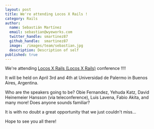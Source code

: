 ```yaml
---
layout: post
title: We're attending Locos X Rails !
category: Rails
author:
  name: Sebastián Martínez
  email: sebastian@wyeworks.com
  twitter_handle: smartinez87
  github_handle:  smartinez87
  image:  /images/team/sebastian.jpg
  description: Description of self
published: true
---
```

We're attending [Locos X Rails (Locos X Rails)](http://www.locosxrails.com) conference !!!! 

It will be held on April 3rd and 4th at Universidad de Palermo in Buenos Aires, Argentina.

<!--more-->

Who are the speakers going to be? Obie Fernandez, Yehuda Katz, David Heinemeier Hansson (via teleconference), Luis Lavena, Fabio Akita, and many more!
Does anyone sounds familiar?

It is with no doubt a great opportunity that we just couldn't miss...

Hope to see you all there!
